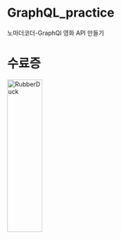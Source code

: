 # GraphQL_practice
노마더코더-GraphQl 영화 API 만들기 

# 수료증
<img src="https://nomadcoders.co/certs/82bf3ff1-525e-4364-837e-173f444e860e" width="40%" height="30%" title="수료증" alt="RubberDuck"></img>
